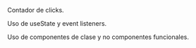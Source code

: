 Contador de clicks.

Uso de useState y event listeners.

Uso de componentes de clase y no componentes funcionales.